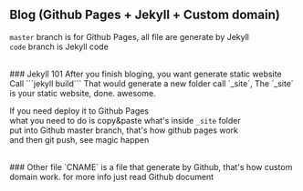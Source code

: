 ## Blog (Github Pages + Jekyll + Custom domain)

`master` branch is for Github Pages, all file are generate by Jekyll  
`code` branch is Jekyll code  


<br/>
### Jekyll 101
After you finish bloging, you want generate static website  
Call ```jekyll build```  
That would generate a new folder call `_site`,  
The `_site` is your static website, done. awesome.  

If you need deploy it to Github Pages  
what you need to do is copy&paste what's inside `_site` folder  
put into Github master branch, that's how github pages work  
and then git push, see magic happen   


<br/>
### Other file 
`CNAME` is a file that generate by Github, that's how custom domain work.  
for more info just read Github document   




